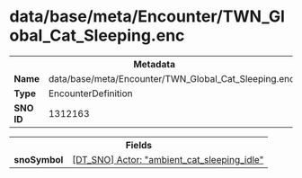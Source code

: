 <h1>data/base/meta/Encounter/TWN_Global_Cat_Sleeping.enc</h1><table><tr><th colspan="100%">Metadata</th></tr><tr><td><b>Name</b></td><td>data/base/meta/Encounter/TWN_Global_Cat_Sleeping.enc</td></tr><tr><td><b>Type</b></td><td>EncounterDefinition</td></tr><tr><td><b>SNO ID</b></td><td>1312163</td></tr></table>

<table><tr><th colspan="100%">Fields</th></tr><tr><td><b>snoSymbol</b></td><td><a href="..\Actor\ambient_cat_sleeping_idle.acr">[DT_SNO] Actor: "ambient_cat_sleeping_idle"</a></td></tr></table>

